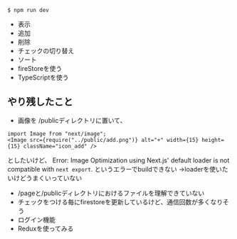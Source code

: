 ```
$ npm run dev
```
- 表示
- 追加
- 削除
- チェックの切り替え
- ソート
- fireStoreを使う
- TypeScriptを使う

## やり残したこと
- 画像を /publicディレクトリに置いて、
```
import Image from "next/image";
<Image src={require("../public/add.png")} alt="+" width={15} height={15} className="icon_add" />
```
としたいけど、
Error: Image Optimization using Next.js' default loader is not compatible with `next export`. というエラーでbuildできない
→loaderを使いたいけどうまくいっていない
- /pageと/publicディレクトリにおけるファイルを理解できていない
- チェックをつける毎にfirestoreを更新しているけど、通信回数が多くなりそう
- ログイン機能
- Reduxを使ってみる
